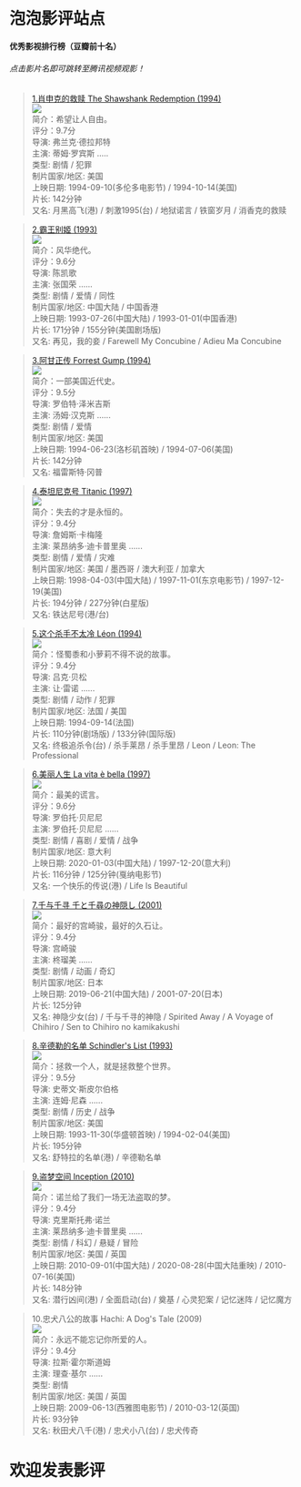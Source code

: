 # 泡泡影评站点

#### 优秀影视排行榜（豆瓣前十名）

###### 点击影片名即可跳转至腾讯视频观影！

> [1.肖申克的救赎 The Shawshank Redemption (1994)](https://v.qq.com/x/cover/1o29ui77e85grdr/h0022ah1yrf.html)</br>
![](https://cdn.jsdelivr.net/gh/filess/img17@main/2022/05/06/1651829281152-95a3aea5-0dba-4fda-b913-77ce0f4b281f.jpg)</br>
简介：希望让人自由。</br>
> 评分：9.7分</br>
导演: 弗兰克·德拉邦特</br>
主演: 蒂姆·罗宾斯 .....</br>
类型: 剧情 / 犯罪</br>
制片国家/地区: 美国</br>
上映日期: 1994-09-10(多伦多电影节) / 1994-10-14(美国)</br>
片长: 142分钟</br>
又名: 月黑高飞(港) / 刺激1995(台) / 地狱诺言 / 铁窗岁月 / 消香克的救赎

> [2.霸王别姬 (1993)](https://v.qq.com/x/cover/j3czmhisqin799r/z002615k57t.html)</br>
![](https://cdn.jsdelivr.net/gh/filess/img9@main/2022/05/06/1651830306337-90ab5c80-7471-4ca2-8de2-37a31503e246.jpg)</br>
简介：风华绝代。</br>
> 评分：9.6分</br>
导演: 陈凯歌</br>
主演: 张国荣 ......</br>
类型: 剧情 / 爱情 / 同性</br>
制片国家/地区: 中国大陆 / 中国香港</br>
上映日期: 1993-07-26(中国大陆) / 1993-01-01(中国香港)</br>
片长: 171分钟 / 155分钟(美国剧场版)</br>
又名: 再见，我的妾 / Farewell My Concubine / Adieu Ma Concubine

> [3.阿甘正传 Forrest Gump (1994)](https://v.qq.com/x/cover/r6hc2kqgvnmiejn/b0016ws00gf.html)</br>
![](https://cdn.jsdelivr.net/gh/filess/img15@main/2022/05/06/1651830599834-ad0218e0-44cf-4d9a-96d9-d6cc51e937dc.jpg)</br>
简介：一部美国近代史。</br>
> 评分：9.5分</br>
导演: 罗伯特·泽米吉斯</br>
主演: 汤姆·汉克斯 ......</br>
类型: 剧情 / 爱情</br>
制片国家/地区: 美国</br>
上映日期: 1994-06-23(洛杉矶首映) / 1994-07-06(美国)</br>
片长: 142分钟</br>
又名: 福雷斯特·冈普

> [4.泰坦尼克号 Titanic (1997)](https://v.qq.com/x/cover/t5jqhgw8pix81mw/v0024wohpa1.html)</br>
![](https://cdn.jsdelivr.net/gh/filess/img4@main/2022/05/06/1651830769734-a5f9b644-094b-4705-be0e-44878ed77ff4.jpg)</br>
简介：失去的才是永恒的。</br>
> 评分：9.4分</br>
导演: 詹姆斯·卡梅隆</br>
主演: 莱昂纳多·迪卡普里奥 ......</br>
类型: 剧情 / 爱情 / 灾难</br>
制片国家/地区: 美国 / 墨西哥 / 澳大利亚 / 加拿大</br>
上映日期: 1998-04-03(中国大陆) / 1997-11-01(东京电影节) / 1997-12-19(美国)</br>
片长: 194分钟 / 227分钟(白星版)</br>
又名: 铁达尼号(港/台)

> [5.这个杀手不太冷 Léon (1994)](https://v.qq.com/x/cover/mzc002009e5o3hm/b0042z5yzlo.html)</br>
![](https://cdn.jsdelivr.net/gh/filess/img10@main/2022/05/06/1651830888126-16e5cfda-bc8a-47de-a0b3-8fa4ebc6f0a7.jpg)</br>
简介：怪蜀黍和小萝莉不得不说的故事。</br>
> 评分：9.4分</br>
导演: 吕克·贝松</br>
主演: 让·雷诺 ......</br>
类型: 剧情 / 动作 / 犯罪</br>
制片国家/地区: 法国 / 美国</br>
上映日期: 1994-09-14(法国)</br>
片长: 110分钟(剧场版) / 133分钟(国际版)</br>
又名: 终极追杀令(台) / 杀手莱昂 / 杀手里昂 / Leon / Leon: The Professional

> [6.美丽人生 La vita è bella (1997)](https://v.qq.com/x/cover/1weku8f23n0j12s/o0024s1dn9b.html)</br>
![](https://cdn.jsdelivr.net/gh/filess/img9@main/2022/05/06/1651831003087-64798703-60ad-4064-a891-5e1ee5c957e8.jpg)</br>
简介：最美的谎言。</br>
> 评分：9.6分</br>
导演: 罗伯托·贝尼尼</br>
主演: 罗伯托·贝尼尼 ......</br>
类型: 剧情 / 喜剧 / 爱情 / 战争</br>
制片国家/地区: 意大利</br>
上映日期: 2020-01-03(中国大陆) / 1997-12-20(意大利)</br>
片长: 116分钟 / 125分钟(戛纳电影节)</br>
又名: 一个快乐的传说(港) / Life Is Beautiful

> [7.千与千寻 千と千尋の神隠し (2001)](https://v.qq.com/x/cover/dxejskxh9kkcry3.html)</br>
![](https://cdn.jsdelivr.net/gh/filess/img18@main/2022/05/06/1651831139561-c0e66c1d-ffa6-4a1b-aa52-db9e3910225d.jpg)</br>
简介：最好的宫崎骏，最好的久石让。</br>
> 评分：9.4分</br>
导演: 宫崎骏</br>
主演: 柊瑠美 ......</br>
类型: 剧情 / 动画 / 奇幻</br>
制片国家/地区: 日本</br>
上映日期: 2019-06-21(中国大陆) / 2001-07-20(日本)</br>
片长: 125分钟</br>
又名: 神隐少女(台) / 千与千寻的神隐 / Spirited Away / A Voyage of Chihiro / Sen to Chihiro no kamikakushi

> [8.辛德勒的名单 Schindler's List (1993)](https://v.qq.com/x/cover/dr37tbvercpqsko/d00213z79p3.html)</br>
![](https://cdn.jsdelivr.net/gh/filess/img11@main/2022/05/06/1651831235224-364416fd-376b-46b5-9757-e39137978b18.jpg)</br>
简介：拯救一个人，就是拯救整个世界。</br>
> 评分：9.5分</br>
导演: 史蒂文·斯皮尔伯格</br>
主演: 连姆·尼森 ......</br>
类型: 剧情 / 历史 / 战争</br>
制片国家/地区: 美国</br>
上映日期: 1993-11-30(华盛顿首映) / 1994-02-04(美国)</br>
片长: 195分钟</br>
又名: 舒特拉的名单(港) / 辛德勒名单

> [9.盗梦空间 Inception (2010)](https://v.qq.com/x/cover/h0meep6p766jgqh/s0020xjfmzc.html)</br>
![](https://cdn.jsdelivr.net/gh/filess/img2@main/2022/05/06/1651831334190-d47727ef-4110-43f7-b9c6-8f3e8ab4a86d.jpg)</br>
简介：诺兰给了我们一场无法盗取的梦。</br>
> 评分：9.4分</br>
导演: 克里斯托弗·诺兰</br>
主演: 莱昂纳多·迪卡普里奥 ......</br>
类型: 剧情 / 科幻 / 悬疑 / 冒险</br>
制片国家/地区: 美国 / 英国</br>
上映日期: 2010-09-01(中国大陆) / 2020-08-28(中国大陆重映) / 2010-07-16(美国)</br>
片长: 148分钟</br>
又名: 潜行凶间(港) / 全面启动(台) / 奠基 / 心灵犯案 / 记忆迷阵 / 记忆魔方

> 10.忠犬八公的故事 Hachi: A Dog's Tale (2009)</br>
![](https://cdn.jsdelivr.net/gh/filess/img19@main/2022/05/06/1651831413218-6eba4fa5-fe95-4908-9b59-b68cfbe1ca09.jpg)</br>
简介：永远不能忘记你所爱的人。</br>
> 评分：9.4分</br>
导演: 拉斯·霍尔斯道姆</br>
主演: 理查·基尔 ......</br>
类型: 剧情</br>
制片国家/地区: 美国 / 英国</br>
上映日期: 2009-06-13(西雅图电影节) / 2010-03-12(英国)</br>
片长: 93分钟</br>
又名: 秋田犬八千(港) / 忠犬小八(台) / 忠犬传奇</br>

# **欢迎发表影评**
